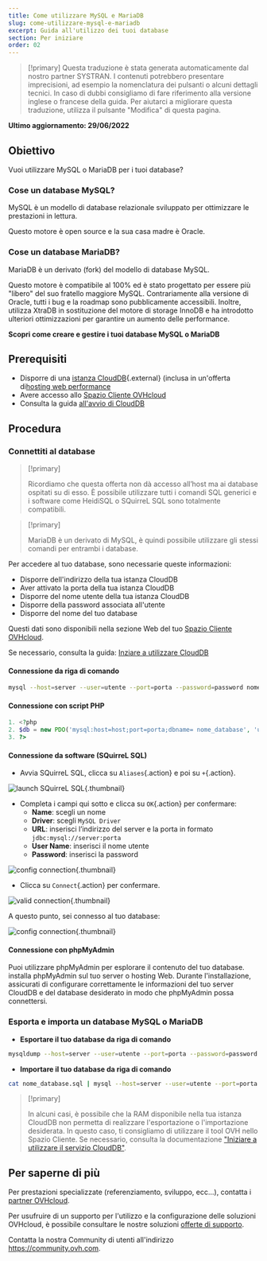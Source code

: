 ```yaml
---
title: Come utilizzare MySQL e MariaDB
slug: come-utilizzare-mysql-e-mariadb
excerpt: Guida all'utilizzo dei tuoi database
section: Per iniziare
order: 02
---
```


> [!primary]
> Questa traduzione è stata generata automaticamente dal nostro partner SYSTRAN. I contenuti potrebbero presentare imprecisioni, ad esempio la nomenclatura dei pulsanti o alcuni dettagli tecnici. In caso di dubbi consigliamo di fare riferimento alla versione inglese o francese della guida. Per aiutarci a migliorare questa traduzione, utilizza il pulsante "Modifica" di questa pagina.
>

**Ultimo aggiornamento: 29/06/2022**

## Obiettivo

Vuoi utilizzare MySQL o MariaDB per i tuoi database?

### Cose un database MySQL?

MySQL è un modello di database relazionale sviluppato per ottimizzare le prestazioni in lettura.

Questo motore è open source e la sua casa madre è Oracle.

### Cose un database MariaDB?

MariaDB è un derivato (fork) del modello di database MySQL.

Questo motore è compatibile al 100% ed è stato progettato per essere più "libero" del suo fratello maggiore MySQL. Contrariamente alla versione di Oracle, tutti i bug e la roadmap sono pubblicamente accessibili. Inoltre, utilizza XtraDB in sostituzione del motore di storage InnoDB e ha introdotto ulteriori ottimizzazioni per garantire un aumento delle performance.

**Scopri come creare e gestire i tuoi database MySQL o MariaDB**

## Prerequisiti

- Disporre di una [istanza CloudDB](https://www.ovh.it/cloud/cloud-databases/){.external} (inclusa in un'offerta di[hosting web performance](https://www.ovhcloud.com/fr/web-hosting/)
- Avere accesso allo [Spazio Cliente OVHcloud](https://www.ovh.com/auth/?action=gotomanager&from=https://www.ovh.it/&ovhSubsidiary=it)
- Consulta la guida [all'avvio di CloudDB](https://docs.ovh.com/it/clouddb/iniziare-a-utilizzare-clouddb/)

## Procedura

### Connettiti al database

> [!primary]
>
> Ricordiamo che questa offerta non dà accesso all’host ma ai database ospitati su di esso. È possibile utilizzare tutti i comandi SQL generici e i software come HeidiSQL o SQuirreL SQL sono totalmente compatibili.
> 

> [!primary]
>
> MariaDB è un derivato di MySQL, è quindi possibile utilizzare gli stessi comandi per entrambi i database.
> 

Per accedere al tuo database, sono necessarie queste informazioni:

- Disporre dell'indirizzo della tua istanza CloudDB
- Aver attivato la porta della tua istanza CloudDB
- Disporre del nome utente della tua istanza CloudDB
- Disporre della password associata all'utente
- Disporre del nome del tuo database

Questi dati sono disponibili nella sezione Web del tuo [Spazio Cliente OVHcloud](https://www.ovh.com/auth/?action=gotomanager&from=https://www.ovh.it/&ovhSubsidiary=it).

Se necessario, consulta la guida: [Inziare a utilizzare CloudDB](https://docs.ovh.com/it/clouddb/iniziare-a-utilizzare-clouddb/)

#### Connessione da riga di comando

```bash
mysql --host=server --user=utente --port=porta --password=password nome_database
```

#### Connessione con script PHP

```php
1. <?php
2. $db = new PDO('mysql:host=host;port=porta;dbname= nome_database', 'utente', 'password');
3. ?>
```

#### Connessione da software (SQuirreL SQL)

- Avvia SQuirreL SQL, clicca su `Aliases`{.action} e poi su `+`{.action}.

![launch SQuirreL SQL](images/1.PNG){.thumbnail}

- Completa i campi qui sotto e clicca su `OK`{.action} per confermare:
    - **Name**: scegli un nome
    - **Driver**: scegli `MySQL Driver`
    - **URL**: inserisci l’indirizzo del server e la porta in formato `jdbc:mysql://server:porta`
    - **User Name**: inserisci il nome utente
    - **Password**: inserisci la password

![config connection](images/2.PNG){.thumbnail}

- Clicca su `Connect`{.action} per confermare.

![valid connection](images/3.PNG){.thumbnail}

A questo punto, sei connesso al tuo database:

![config connection](images/4.PNG){.thumbnail}

#### Connessione con phpMyAdmin

Puoi utilizzare phpMyAdmin per esplorare il contenuto del tuo database. installa phpMyAdmin sul tuo server o hosting Web. Durante l'installazione, assicurati di configurare correttamente le informazioni del tuo server CloudDB e del database desiderato in modo che phpMyAdmin possa connettersi.

### Esporta e importa un database MySQL o MariaDB

- **Esportare il tuo database da riga di comando**

```bash
mysqldump --host=server --user=utente --port=porta --password=password nome_database > nome_database.sql
```

- **Importare il tuo database da riga di comando**

```bash
cat nome_database.sql | mysql --host=server --user=utente --port=porta --password=password nome_database
```

> [!primary]
>
> In alcuni casi, è possibile che la RAM disponibile nella tua istanza CloudDB non permetta di realizzare l'esportazione o l'importazione desiderata. In questo caso, ti consigliamo di utilizzare il tool OVH nello Spazio Cliente. Se necessario, consulta la documentazione ["Iniziare a utilizzare il servizio CloudDB"](https://docs.ovh.com/it/clouddb/iniziare-a-utilizzare-clouddb/).
>

## Per saperne di più

Per prestazioni specializzate (referenziamento, sviluppo, ecc...), contatta i [partner OVHcloud](https://partner.ovhcloud.com/it/).

Per usufruire di un supporto per l'utilizzo e la configurazione delle soluzioni OVHcloud, è possibile consultare le nostre soluzioni [offerte di supporto](https://www.ovhcloud.com/it/support-levels/).

Contatta la nostra Community di utenti all'indirizzo <https://community.ovh.com>.